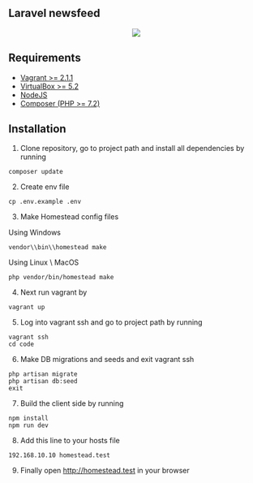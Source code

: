 ## Laravel newsfeed

<p align="center"><img src="https://laravel.com/assets/img/components/logo-laravel.svg"></p>

## Requirements

- [Vagrant >= 2.1.1](https://www.vagrantup.com/downloads.html)
- [VirtualBox >= 5.2](https://www.virtualbox.org/wiki/Downloads)
- [NodeJS](https://nodejs.org)
- [Composer (PHP >= 7.2)](https://getcomposer.org/)

## Installation

1) Clone repository, go to project path and install all dependencies by running
```shell
composer update
```
2) Create env file 
```shell
cp .env.example .env
```

3) Make Homestead config files

Using Windows
```shell
vendor\\bin\\homestead make
```

Using Linux \ MacOS
```shell
php vendor/bin/homestead make
```

4) Next run vagrant by
```shell
vagrant up
```

5) Log into vagrant ssh and go to project path by running
```shell
vagrant ssh
cd code
```

6) Make DB migrations and seeds and exit vagrant ssh
```shell
php artisan migrate
php artisan db:seed
exit
```

7) Build the client side by running
```shell
npm install
npm run dev
```

8) Add this line to your hosts file
```shell
192.168.10.10 homestead.test
```
9) Finally open http://homestead.test in your browser



